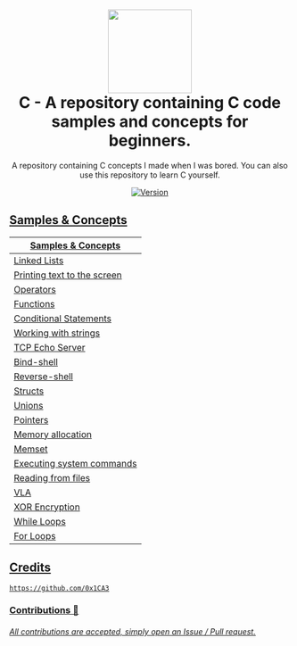 <h1 align="center">
	<img src="https://cdn.iconscout.com/icon/free/png-256/c-57-1175191.png" width="150px"><br>
    C - A repository containing C code samples and concepts for beginners.
</h1>
<p align="center">
	A repository containing C concepts I made when I was bored. You can also use this repository to learn C yourself.
</p>

<p align="center">
	<a href="https://deno.land" target="_blank">
    	<img src="https://img.shields.io/badge/Version-1.0.0-7DCDE3?style=for-the-badge" alt="Version">
</p>

## Samples & Concepts
Samples & Concepts  |
-------- |
Linked Lists |
Printing text to the screen |
Operators |
Functions |
Conditional Statements |
Working with strings |
TCP Echo Server |	
Bind-shell |
Reverse-shell |
Structs |
Unions |
Pointers |
Memory allocation |
Memset |
Executing system commands |
Reading from files |
VLA |
XOR Encryption |
While Loops |
For Loops |

## Credits
```
https://github.com/0x1CA3
```

### Contributions 🎉
###### All contributions are accepted, simply open an Issue / Pull request.
